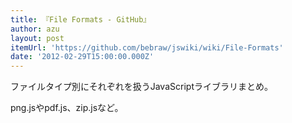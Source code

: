 ```yaml
---
title: 『File Formats - GitHub』
author: azu
layout: post
itemUrl: 'https://github.com/bebraw/jswiki/wiki/File-Formats'
date: '2012-02-29T15:00:00.000Z'
---
```

ファイルタイプ別にそれぞれを扱うJavaScriptライブラリまとめ。

png.jsやpdf.js、zip.jsなど。
